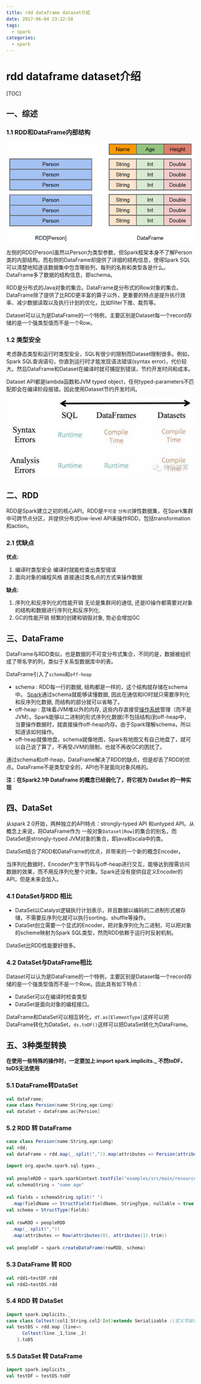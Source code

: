 ```yaml
---
title: rdd dataframe dataset介绍
date: 2017-06-04 23:22:58
tags: 
  - spark
categories:
  - spark
---
```


# rdd dataframe dataset介绍

[TOC]

## 一、综述 

### 1.1 RDD和DataFrame内部结构

![rdd_dataframe](RDD_DataFrame_DataSet/rdd_dataframe.png)

左侧的RDD[Person]虽然以Person为类型参数，但Spark框架本身不了解Person类的内部结构。而右侧的DataFrame却提供了详细的结构信息，使得Spark SQL可以清楚地知道该数据集中包含哪些列，每列的名称和类型各是什么。DataFrame多了数据的结构信息，即schema。

RDD是分布式的Java对象的集合。DataFrame是分布式的Row对象的集合。DataFrame除了提供了比RDD更丰富的算子以外，更重要的特点是提升执行效率、减少数据读取以及执行计划的优化，比如filter下推、裁剪等。

Dataset可以认为是DataFrame的一个特例，主要区别是Dataset每一个record存储的是一个强类型值而不是一个Row。

### 1.2 类型安全 

考虑静态类型和运行时类型安全，SQL有很少的限制而Dataset限制很多。例如，Spark SQL查询语句，你直到运行时才能发现语法错误(syntax error)，代价较大。然后DataFrame和Dataset在编译时就可捕捉到错误，节约开发时间和成本。

Dataset API都是lambda函数和JVM typed object，任何typed-parameters不匹配即会在编译阶段报错。因此使用Dataset节约开发时间。

![spark类型安全](RDD_DataFrame_DataSet/spark类型安全.png)

## 二、RDD

RDD是Spark建立之初的核心API。RDD是`不可变` `分布式`弹性数据集，在Spark集群中可跨节点分区，并提供分布式low-level API来操作RDD，包括transformation和action。

### 2.1 优缺点

**优点:**

1. 编译时类型安全 
   编译时就能检查出类型错误
2. 面向对象的编程风格 
   直接通过类名点的方式来操作数据

**缺点:**

1. 序列化和反序列化的性能开销 
   无论是集群间的通信, 还是IO操作都需要对对象的结构和数据进行序列化和反序列化.
2. GC的性能开销 
   频繁的创建和销毁对象, 势必会增加GC

## 三、DataFrame

DataFrame与RDD类似，也是数据的不可变分布式集合，不同的是，数据被组织成了带名字的列，类似于关系型数据库中的表。

DataFrame引入了`schema`和`off-heap`

- schema : RDD每一行的数据, 结构都是一样的，这个结构就存储在schema中。 [Spark](http://lib.csdn.net/base/spark)通过schema就能够读懂数据, 因此在通信和IO时就只需要序列化和反序列化数据, 而结构的部分就可以省略了。
- off-heap : 意味着JVM堆以外的内存, 这些内存直接受[操作系统](http://lib.csdn.net/base/operatingsystem)管理（而不是JVM）。Spark能够以二进制的形式序列化数据(不包括结构)到off-heap中， 当要操作数据时，就直接操作off-heap内存。由于Spark理解schema，所以知道该如何操作。
- off-heap就像地盘，schema就像地图，Spark有地图又有自己地盘了，就可以自己说了算了，不再受JVM的限制，也就不再收GC的困扰了。

通过schema和off-heap，DataFrame解决了RDD的缺点，但是却丢了RDD的优点。DataFrame不是类型安全的，API也不是面向对象风格的。

**注：在Spark2.1中 DataFrame 的概念已经弱化了，将它视为 DataSet 的一种实现**

## 四、DataSet

从spark 2.0开始，两种独立的API特点：strongly-typed API 和untyped API。从概念上来说，将DataFrame作为 一般对象`Dataset[Row]`的集合的别名，而DataSet是strongly-typed JVM对象的集合，即java和scala中的类。 

DataSet结合了RDD和DataFrame的优点，并带来的一个新的概念Encoder。

当序列化数据时，Encoder产生字节码与off-heap进行交互，能够达到按需访问数据的效果，而不用反序列化整个对象。Spark还没有提供自定义Encoder的API，但是未来会加入。

### 4.1 DataSet与RDD 相比

- DataSet以Catalyst逻辑执行计划表示，并且数据以编码的二进制形式被存储，不需要反序列化就可以执行sorting、shuffle等操作。
- DataSet创立需要一个显式的Encoder，把对象序列化为二进制，可以把对象的scheme映射为Spark SQL类型，然而RDD依赖于运行时反射机制。

DataSet比RDD性能要好很多。

### 4.2 DataSet与DataFrame相比

Dataset可以认为是DataFrame的一个特例，主要区别是Dataset每一个record存储的是一个强类型值而不是一个Row。因此具有如下特点：

- DataSet可以在编译时检查类型
- DataSet是面向对象的编程接口。

DataFrame和DataSet可以相互转化，`df.as[ElementType]`这样可以把DataFrame转化为DataSet，`ds.toDF()`这样可以把DataSet转化为DataFrame。

## 五、3种类型转换

**在使用一些特殊的操作时，一定要加上 import spark.implicits._ 不然toDF、toDS无法使用**

### 5.1 DataFrame转DataSet

```scala
val dataFrame;
case class Persion(name:String,age:Long)
val dataSet = dataFrame.as[Persion]
```

### 5.2 RDD 转 DataFrame 

```Scala
case class Persion(name:String,age:Long)
val rdd;
val dataFrame = rdd.map(_.split(",")).map(attributes => Persion(attributes(0),attributes(1).trim.toLong)).toDF()
```

```scala
import org.apache.spark.sql.types._

val peopleRDD = spark.sparkContext.textFile("examples/src/main/resources/people.txt")
val schemaString = "name age"

val fields = schemaString.split(" ")
  .map(fieldName => StructField(fieldName, StringType, nullable = true))
val schema = StructType(fields)

val rowRDD = peopleRDD
  .map(_.split(","))
  .map(attributes => Row(attributes(0), attributes(1).trim))

val peopleDF = spark.createDataFrame(rowRDD, schema)
```

### 5.3  DataFrame 转 RDD

```Scala
val rdd1=testDF.rdd
val rdd2=testDS.rdd
```

### 5.4 RDD 转 DataSet

```Scala
import spark.implicits._
case class Coltest(col1:String,col2:Int)extends Serializable //定义字段名和类型
val testDS = rdd.map {line=>
      Coltest(line._1,line._2)
    }.toDS
```

### 5.5 DataSet 转 DataFrame 

```Scala
import spark.implicits._
val testDF = testDS.toDF
```

